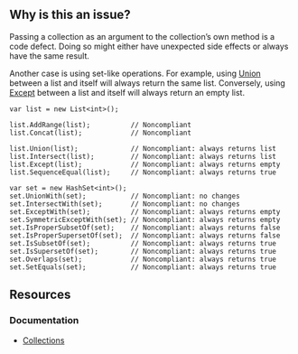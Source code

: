 ## Why is this an issue?

Passing a collection as an argument to the collection’s own method is a code defect. Doing so might either have unexpected side effects or always
have the same result.

Another case is using set-like operations. For example, using [Union](https://learn.microsoft.com/en-us/dotnet/api/system.linq.enumerable.union) between a list and itself will always return the same list.
Conversely, using [Except](https://learn.microsoft.com/en-us/dotnet/api/system.linq.enumerable.except) between a list and itself will
always return an empty list.

    var list = new List<int>();
    
    list.AddRange(list);          // Noncompliant
    list.Concat(list);            // Noncompliant
    
    list.Union(list);             // Noncompliant: always returns list
    list.Intersect(list);         // Noncompliant: always returns list
    list.Except(list);            // Noncompliant: always returns empty
    list.SequenceEqual(list);     // Noncompliant: always returns true
    
    var set = new HashSet<int>();
    set.UnionWith(set);           // Noncompliant: no changes
    set.IntersectWith(set);       // Noncompliant: no changes
    set.ExceptWith(set);          // Noncompliant: always returns empty
    set.SymmetricExceptWith(set); // Noncompliant: always returns empty
    set.IsProperSubsetOf(set);    // Noncompliant: always returns false
    set.IsProperSupersetOf(set);  // Noncompliant: always returns false
    set.IsSubsetOf(set);          // Noncompliant: always returns true
    set.IsSupersetOf(set);        // Noncompliant: always returns true
    set.Overlaps(set);            // Noncompliant: always returns true
    set.SetEquals(set);           // Noncompliant: always returns true

## Resources

### Documentation

-  [Collections](https://learn.microsoft.com/en-us/dotnet/csharp/programming-guide/concepts/collections)